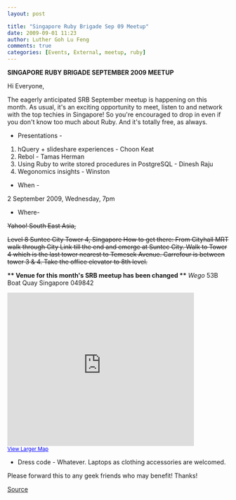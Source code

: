 ```yaml
---
layout: post

title: "Singapore Ruby Brigade Sep 09 Meetup"
date: 2009-09-01 11:23
author: Luther Goh Lu Feng
comments: true
categories: [Events, External, meetup, ruby]
---
```

<strong>SINGAPORE RUBY BRIGADE SEPTEMBER 2009 MEETUP</strong>

Hi Everyone,

The eagerly anticipated SRB September meetup is happening on this month. As usual, it's an exciting opportunity to meet, listen to and network with the top techies in Singapore! So you're encouraged to drop in even if you don't know too much about Ruby. And it's totally free, as always.

- Presentations -

1. hQuery + slideshare experiences - Choon Keat
2. Rebol - Tamas Herman
3. Using Ruby to write stored procedures in PostgreSQL - Dinesh Raju
4. Wegonomics insights - Winston

- When -

2 September 2009, Wednesday, 7pm

- Where-

<span style="text-decoration: line-through;">Yahoo! South East Asia,</span>

<span style="text-decoration: line-through;">Level 8
Suntec City Tower 4,
Singapore
How to get there: From Cityhall MRT walk through City Link till the end and emerge at Suntec City. Walk to Tower 4 which is the last tower nearest to Temesek Avenue. Carrefour is between tower 3 &amp; 4. Take the office elevator to 8th level.</span>

<strong>** Venue for this month's SRB meetup has been changed **</strong>
*Wego*
53B Boat Quay
Singapore 049842

<iframe width="425" height="350" frameborder="0" scrolling="no" marginheight="0" marginwidth="0" src="http://maps.google.com/maps?f=q&amp;source=s_q&amp;hl=en&amp;geocode=&amp;q=53+boat+quay+singapore&amp;sll=1.28711,103.849427&amp;sspn=0.007766,0.00912&amp;ie=UTF8&amp;ll=1.298679,103.853674&amp;spn=0.008034,0.00912&amp;z=14&amp;iwloc=A&amp;output=embed"></iframe><br /><small><a href="http://maps.google.com/maps?f=q&amp;source=embed&amp;hl=en&amp;geocode=&amp;q=53+boat+quay+singapore&amp;sll=1.28711,103.849427&amp;sspn=0.007766,0.00912&amp;ie=UTF8&amp;ll=1.298679,103.853674&amp;spn=0.008034,0.00912&amp;z=14&amp;iwloc=A" style="color:#0000FF;text-align:left">View Larger Map</a></small>

- Dress code -
Whatever. Laptops as clothing accessories are welcomed.

Please forward this to any geek friends who may benefit! Thanks!

<a href="http://singaporerubybrigade.pbworks.com/FrontPage">Source</a>
